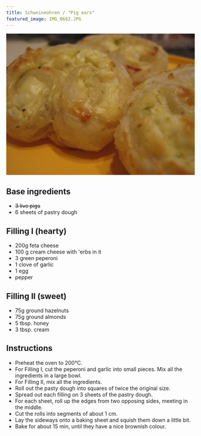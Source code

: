 ```yaml
---
title: Schweineohren / "Pig ears"
featured_image: IMG_0682.JPG
---
```


![](IMG_0681.JPG)

## Base ingredients

- ~~3 live pigs~~
- 6 sheets of pastry dough

## Filling I (hearty)

- 200g feta cheese
- 100 g cream cheese with 'erbs in it
- 3 green peperoni
- 1 clove of garlic
- 1 egg
- pepper

## Filling II (sweet)

- 75g ground hazelnuts
- 75g ground almonds
- 5 tbsp. honey
- 3 tbsp. cream

## Instructions

- Preheat the oven to 200&#176;C.
- For Filling I, cut the peperoni and garlic into small pieces. Mix all the ingredients in a large bowl.
- For Filling II, mix all the ingredients.
- Roll out the pasty dough into squares of twice the original size.
- Spread out each filling on 3 sheets of the pastry dough.
- For each sheet, roll up the edges from two opposing sides, meeting in the middle.
- Cut the rolls into segments of about 1 cm.
- Lay the sideways onto a baking sheet and squish them down a little bit.
- Bake for about 15 min, until they have a nice brownish colour.
